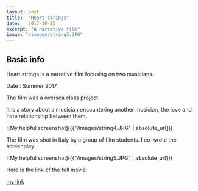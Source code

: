 ```yaml
---
layout: post
title:  "Heart strings"
date:   2017-10-15
excerpt: "A narrative film"
image: "/images/string3.JPG"
---
```


## Basic info
Heart strings is a narrative film focusing on two musicians. 

Date : Summer 2017

The film was a oversea class project. 

It is a story about a musician encountering another musician, the love and hate relationship between them. 

![My helpful screenshot]({{"/images/string4.JPG" | absolute_url}})

The film was shot in Italy by a group of film students. I co-wrote the screenplay. 

![My helpful screenshot]({{"/images/string5.JPG" | absolute_url}})

Here is the link of the full movie:

[my link](https://drive.google.com/open?id=1Vq82cqgrpeiSGf_OcGBl-cujIlTxt1Gy)

